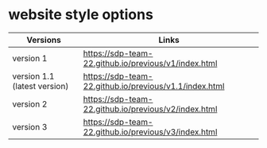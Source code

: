 # website style options

Versions | Links |
--- | --- |
version 1 | https://sdp-team-22.github.io/previous/v1/index.html |
version 1.1 (latest version) | https://sdp-team-22.github.io/previous/v1.1/index.html |
version 2 | https://sdp-team-22.github.io/previous/v2/index.html |
version 3 | https://sdp-team-22.github.io/previous/v3/index.html |
